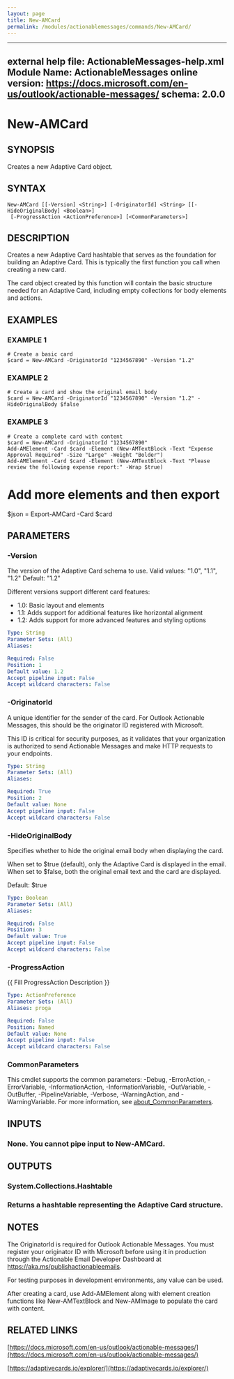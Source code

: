 ```yaml
---
layout: page
title: New-AMCard
permalink: /modules/actionablemessages/commands/New-AMCard/
---
```


---
external help file: ActionableMessages-help.xml
Module Name: ActionableMessages
online version: https://docs.microsoft.com/en-us/outlook/actionable-messages/
schema: 2.0.0
---

# New-AMCard

## SYNOPSIS
Creates a new Adaptive Card object.

## SYNTAX

```
New-AMCard [[-Version] <String>] [-OriginatorId] <String> [[-HideOriginalBody] <Boolean>]
 [-ProgressAction <ActionPreference>] [<CommonParameters>]
```

## DESCRIPTION
Creates a new Adaptive Card hashtable that serves as the foundation for building
an Adaptive Card.
This is typically the first function you call when creating
a new card.

The card object created by this function will contain the basic structure needed
for an Adaptive Card, including empty collections for body elements and actions.

## EXAMPLES

### EXAMPLE 1
```
# Create a basic card
$card = New-AMCard -OriginatorId "1234567890" -Version "1.2"
```

### EXAMPLE 2
```
# Create a card and show the original email body
$card = New-AMCard -OriginatorId "1234567890" -Version "1.2" -HideOriginalBody $false
```

### EXAMPLE 3
```
# Create a complete card with content
$card = New-AMCard -OriginatorId "1234567890"
Add-AMElement -Card $card -Element (New-AMTextBlock -Text "Expense Approval Required" -Size "Large" -Weight "Bolder")
Add-AMElement -Card $card -Element (New-AMTextBlock -Text "Please review the following expense report:" -Wrap $true)
```

# Add more elements and then export
$json = Export-AMCard -Card $card

## PARAMETERS

### -Version
The version of the Adaptive Card schema to use.
Valid values: "1.0", "1.1", "1.2"
Default: "1.2"

Different versions support different card features:
- 1.0: Basic layout and elements
- 1.1: Adds support for additional features like horizontal alignment
- 1.2: Adds support for more advanced features and styling options

```yaml
Type: String
Parameter Sets: (All)
Aliases:

Required: False
Position: 1
Default value: 1.2
Accept pipeline input: False
Accept wildcard characters: False
```

### -OriginatorId
A unique identifier for the sender of the card.
For Outlook Actionable Messages,
this should be the originator ID registered with Microsoft.

This ID is critical for security purposes, as it validates that your organization
is authorized to send Actionable Messages and make HTTP requests to your endpoints.

```yaml
Type: String
Parameter Sets: (All)
Aliases:

Required: True
Position: 2
Default value: None
Accept pipeline input: False
Accept wildcard characters: False
```

### -HideOriginalBody
Specifies whether to hide the original email body when displaying the card.

When set to $true (default), only the Adaptive Card is displayed in the email.
When set to $false, both the original email text and the card are displayed.

Default: $true

```yaml
Type: Boolean
Parameter Sets: (All)
Aliases:

Required: False
Position: 3
Default value: True
Accept pipeline input: False
Accept wildcard characters: False
```

### -ProgressAction
{{ Fill ProgressAction Description }}

```yaml
Type: ActionPreference
Parameter Sets: (All)
Aliases: proga

Required: False
Position: Named
Default value: None
Accept pipeline input: False
Accept wildcard characters: False
```

### CommonParameters
This cmdlet supports the common parameters: -Debug, -ErrorAction, -ErrorVariable, -InformationAction, -InformationVariable, -OutVariable, -OutBuffer, -PipelineVariable, -Verbose, -WarningAction, and -WarningVariable. For more information, see [about_CommonParameters](http://go.microsoft.com/fwlink/?LinkID=113216).

## INPUTS

### None. You cannot pipe input to New-AMCard.
## OUTPUTS

### System.Collections.Hashtable
### Returns a hashtable representing the Adaptive Card structure.
## NOTES
The OriginatorId is required for Outlook Actionable Messages.
You must register
your originator ID with Microsoft before using it in production through the Actionable
Email Developer Dashboard at https://aka.ms/publishactionableemails.

For testing purposes in development environments, any value can be used.

After creating a card, use Add-AMElement along with element creation functions
like New-AMTextBlock and New-AMImage to populate the card with content.

## RELATED LINKS

[https://docs.microsoft.com/en-us/outlook/actionable-messages/](https://docs.microsoft.com/en-us/outlook/actionable-messages/)

[https://adaptivecards.io/explorer/](https://adaptivecards.io/explorer/)


